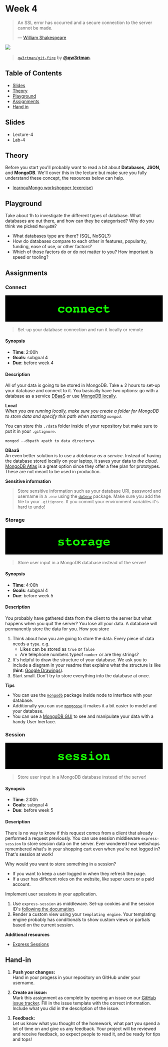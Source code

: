 # Week 4

> An SSL error has occurred and a secure connection to the server
> cannot be made.
>
> — [William Shakespeare][quote-author]


[![][inspiration-cover]][inspiration-link]

> [`qw3rtman/git-fire`][inspiration-link] by
> [**@qw3rtman**][inspiration-author].

## Table of Contents

*  [Slides](#slides)
*  [Theory](#theory)
*  [Playground](#playground)
*  [Assignments](#assignments)
*  [Hand in](#hand-in)

## Slides
* Lecture-4
* Lab-4

## Theory

Before you start you'll probably want to read a bit about **Databases,** **JSON,** and **MongoDB**. We'll cover this in the lecture but make sure you fully understand these concept, the resources below can help.

*  [learnouMongo workshopper (exercise)](https://github.com/evanlucas/learnyoumongo)

## Playground
Take about 1h to investigate the different types of database. What databases are out there, and how can they be categorised? Why do you think we picked `MongoDB`?

* What databases type are there? (SQL, NoSQL?)
* How do databases compare to each other in features, popularity, funding, ease of use, or other factors?
* Which of those factors do or do not matter to you? How important is speed or tooling?


## Assignments

### Connect

![Connect banner](/assets/banners/connect.jpg)
> Set-up your database connection and run it locally or remote

#### Synopsis

*  **Time**: 2:00h
*  **Goals**: subgoal 4
*  **Due**: before week 4

#### Description
All of your data is going to be stored in MongoDB. Take ± 2 hours to set-up your database and connect to it. You basically have two options: go with a database as a service [DBaaS](https://www.mongodb.com/cloud/atlas) or use [MongoDB locally](https://docs.mongodb.com/manual/tutorial/install-mongodb-on-os-x/).

**Local**  
_When you are running locally, make sure you create a folder for MongoDB to store data and specify this path when starting `mongod`._

You can store this `./data` folder inside of your repository but make sure to put it in your `.gitignore`.

```
mongod --dbpath <path to data directory>
```

**DBaaS**  
An even better solution is to use a _database as a service_. Instead of having the database stored locally on your laptop, it saves your data to _the cloud_. [MongoDB Atlas](https://www.mongodb.com/cloud/atlas) is a great option since they offer a free plan for prototypes. These are not meant to be used in production.

**Sensitive information**  
> Store sensitive information such as your database URI, password and username in a `.env` using the [`dotenv`](https://www.npmjs.com/package/dotenv) package. Make sure you add the file to your `.gitignore`. If you commit your environment variables it's hard to undo!

### Storage

![Storage banner](/assets/banners/storage.jpg)
> Store user input in a MongoDB database instead of the server!

#### Synopsis

*  **Time**: 4:00h
*  **Goals**: subgoal 4
*  **Due**: before week 5

#### Description
You probably have gathered data from the client to the server but what happens when you quit the server? You lose all your data. A database will permanently store the data for you. How you store

1. Think about how you are going to store the data. Every piece of data needs a `type`. e.g.
   * Likes can be stored as `true` or `false`
   * Are telephone numbers typeof `number` or are they strings?
2. It's helpful to draw the structure of your database. We ask you to include a diagram in your readme that explains what the structure is like (**hint**: [Google Drawings][drawings]).
3. Start small. Don't try to store everything into the database at once.

**Tips**  
* You can use the [`mongodb`](https://www.npmjs.com/package/mongodb) package inside node to interface with your database.
* Additionally you can use [`mongoose`](https://www.npmjs.com/package/mongoose) it makes it a bit easier to model and your database.
* You can use a [MongoDB GUI](https://www.mongodb.com/products/compass) to see and manipulate your data with a handy User Inerface.


### Session
![Session banner](/assets/banners/session.jpg)
> Store user input in a MongoDB database instead of the server!

#### Synopsis
*  **Time**: 2:00h
*  **Goals**: subgoal 4
*  **Due**: before week 5

#### Description
There is no way to know if this request comes from a client that already performed a request previously. You can use session middleware `express-session` to store session data on the server. Ever wondered how webshops remembered what's in your shopping cart even when you're not logged in? That's session at work!

Why would you want to store something in a session? 

* If you want to keep a user logged in when they refresh the page.
* If a user has different roles on the website, like super users or a paid account.

Implement user sessions in your application.

1. Use `express-session` as middleware. Set-up cookies and the session ID's [following the documation][session].
2. Render a custom view using your `templating engine`. Your templating engine probably has conditionals to show custom views or partials based on the current session.

**Additional resources**  
* [Express Sessions](https://flaviocopes.com/express-sessions/)

## Hand-in

1. **Push your changes:**  
Hand in your progess in your repository on GitHub under your username.

1. **Create an issue:**  
Mark this assignment as complete by opening an issue on our [GitHub issue tracker][issues]. Fill in the issue template with the correct information. Include what you did in the description of the issue.

1. **Feedback:**  
Let us know what you thought of the homework, what part you spend a lot of time on and give us any feedback. Your project will be reviewed and receive feedback, so expect people to read it, and be ready for tips and tops!

[quote-author]: https://twitter.com/shatterfront/status/816065700577972224
[inspiration-cover]: assets/images/git-fire.jpg
[inspiration-link]: https://github.com/qw3rtman/git-fire
[inspiration-author]: https://github.com/qw3rtman

[pug]: https://pugjs.org/api/getting-started.html
[ejs]: https://ejs.co/
[handlebars]: https://handlebarsjs.com/
[guide]: https://expressjs.com/en/guide/routing.html
[workshopper]: https://github.com/azat-co/expressworks
[query]: https://www.youtube.com/watch?v=zDovsTG2a7g
[template]: https://expressjs.com/en/guide/using-template-engines.html
[issues]: https://github.com/cmda-bt/be-course-18-19/issues/new/choose

[body]: https://www.npmjs.com/package/body-parser
[multer]: https://www.npmjs.com/package/multer#readme
[drawings]: https://docs.google.com/drawings
[session]: https://github.com/expressjs/session
